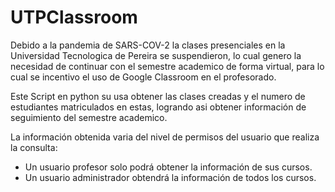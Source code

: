 # UTPClassroom

Debido a la pandemia de SARS-COV-2 la clases presenciales en la Universidad Tecnologica de Pereira se suspendieron, lo cual genero la necesidad de continuar con el semestre academico de forma virtual, para lo cual se incentivo el uso de Google Classroom en el profesorado. 

Este Script en python su usa obtener las clases creadas y el numero de estudiantes matriculados en estas, logrando asi obtener información de seguimiento del semestre academico.

La información obtenida varia del nivel de permisos del usuario que realiza la consulta:

* Un usuario profesor solo podrá obtener la información de sus cursos. 
* Un usuario administrador obtendrá la información de todos los cursos.





